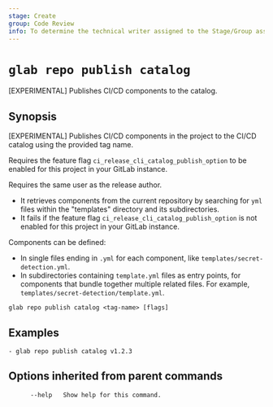 ```yaml
---
stage: Create
group: Code Review
info: To determine the technical writer assigned to the Stage/Group associated with this page, see https://about.gitlab.com/handbook/product/ux/technical-writing/#assignments
---
```


<!--
This documentation is auto generated by a script.
Please do not edit this file directly. Run `make gen-docs` instead.
-->

# `glab repo publish catalog`

[EXPERIMENTAL] Publishes CI/CD components to the catalog.

## Synopsis

[EXPERIMENTAL] Publishes CI/CD components in the project to the CI/CD catalog using the provided tag name.

Requires the feature flag `ci_release_cli_catalog_publish_option` to be enabled
for this project in your GitLab instance.

Requires the same user as the release author.

- It retrieves components from the current repository by searching for
  `yml` files within the "templates" directory and its subdirectories.
- It fails if the feature flag `ci_release_cli_catalog_publish_option`
  is not enabled for this project in your GitLab instance.

Components can be defined:

- In single files ending in `.yml` for each component, like `templates/secret-detection.yml`.
- In subdirectories containing `template.yml` files as entry points,
  for components that bundle together multiple related files. For example,
  `templates/secret-detection/template.yml`.

```plaintext
glab repo publish catalog <tag-name> [flags]
```

## Examples

```console
- glab repo publish catalog v1.2.3

```

## Options inherited from parent commands

```plaintext
      --help   Show help for this command.
```
